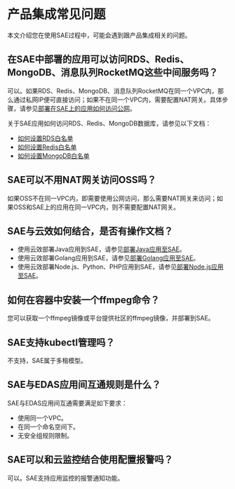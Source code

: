 # 产品集成常见问题

本文介绍您在使用SAE过程中，可能会遇到跟产品集成相关的问题。

## 在SAE中部署的应用可以访问RDS、Redis、MongoDB、消息队列RocketMQ这些中间服务吗？

可以。如果RDS、Redis、MongoDB、消息队列RocketMQ在同一个VPC内，那么通过私网IP便可直接访问；如果不在同一个VPC内，需要配置NAT网关。具体步骤，请参见[部署在SAE上的应用如何访问公网](/cn.zh-CN/最佳实践/应用访问公网/部署在SAE上的应用如何访问公网.md)。

关于SAE应用如何访问RDS、Redis、MongoDB数据库，请参见以下文档：

-   [如何设置RDS白名单](/cn.zh-CN/最佳实践/应用访问阿里云数据库/如何设置RDS白名单.md)
-   [如何设置Redis白名单](/cn.zh-CN/最佳实践/应用访问阿里云数据库/如何设置Redis白名单.md)
-   [如何设置MongoDB白名单](/cn.zh-CN/最佳实践/应用访问阿里云数据库/如何设置MongoDB白名单.md)

## SAE可以不用NAT网关访问OSS吗？

如果OSS不在同一VPC内，即需要使用公网访问，那么需要NAT网关来访问；如果OSS和SAE上的应用在同一VPC内，则不需要配置NAT网关。

## SAE与云效如何结合，是否有操作文档？

-   使用云效部署Java应用到SAE，请参见[部署Java应用至SAE](/cn.zh-CN/应用部署/CICD部署/使用云效2020部署应用至SAE/部署Java应用至SAE.md)。
-   使用云效部署Golang应用到SAE，请参见[部署Golang应用至SAE](/cn.zh-CN/应用部署/CICD部署/使用云效2020部署应用至SAE/部署Golang应用至SAE.md)。
-   使用云效部署Node.js、Python、PHP应用到SAE，请参见[部署Node.js应用至SAE](/cn.zh-CN/应用部署/CICD部署/使用云效2020部署应用至SAE/部署Node.js应用至SAE.md)。

## 如何在容器中安装一个ffmpeg命令？

您可以获取一个ffmpeg镜像或平台提供社区的ffmpeg镜像，并部署到SAE。

## SAE支持kubectl管理吗？

不支持，SAE属于多租模型。

## SAE与EDAS应用间互通规则是什么？

SAE与EDAS应用间互通需要满足如下要求：

-   使用同一个VPC。
-   在同一个命名空间下。
-   无安全组规则限制。

## SAE可以和云监控结合使用配置报警吗？

可以。SAE支持应用监控的报警通知功能。

